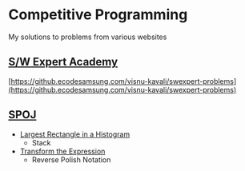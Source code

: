 # Competitive Programming

My solutions to problems from various websites

## [S/W Expert Academy](https://swexpertacademy.samsung.com)

[https://github.ecodesamsung.com/visnu-kavali/swexpert-problems](https://github.ecodesamsung.com/visnu-kavali/swexpert-problems)

## [SPOJ](https://www.spoj.com)

* [Largest Rectangle in a Histogram](https://www.spoj.com/problems/HISTOGRA/)
  * Stack
* [Transform the Expression](https://www.spoj.com/problems/ONP/)
  * Reverse Polish Notation
